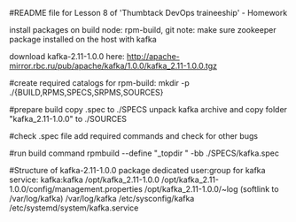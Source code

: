#README file for Lesson 8 of 'Thumbtack DevOps traineeship' - Homework

install packages on build node: rpm-build, git
note: make sure zookeeper package installed on the host with kafka

download kafka-2.11-1.0.0 here: http://apache-mirror.rbc.ru/pub/apache/kafka/1.0.0/kafka_2.11-1.0.0.tgz

#create required catalogs for rpm-build:
mkdir -p ./{BUILD,RPMS,SPECS,SRPMS,SOURCES}

#prepare build
copy .spec to ./SPECS
unpack kafka archive and copy folder "kafka_2.11-1.0.0" to ./SOURCES

#check .spec file
add required commands and check for other bugs

#run build command
rpmbuild --define "_topdir <absolute path to your build catalog>" -bb ./SPECS/kafka.spec



#Structure of kafka-2.11-1.0.0 package
dedicated user:group for kafka service: kafka:kafka
/opt/kafka_2.11-1.0.0
/opt/kafka_2.11-1.0.0/config/management.properties
/opt/kafka_2.11-1.0.0/~log (softlink to /var/log/kafka)
/var/log/kafka
/etc/sysconfig/kafka
/etc/systemd/system/kafka.service
